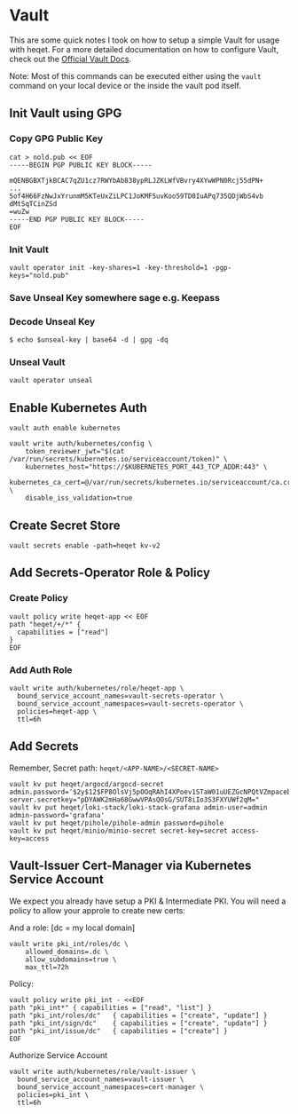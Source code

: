 # Vault

This are some quick notes I took on how to setup a simple Vault for usage with heqet. For a more detailed documentation on how to configure Vault, check out the [Official Vault Docs](https://www.vaultproject.io/docs).

Note: Most of this commands can be executed either using the `vault` command on your local device or the inside the vault pod itself.

## Init Vault using GPG

### Copy GPG Public Key
``` shellsession
cat > nold.pub << EOF
-----BEGIN PGP PUBLIC KEY BLOCK-----

mQENBGBXTjkBCAC7qZU1cz7RWYbAb838ypRLJZKLWfVBvry4XYwWPN0Rcj55dPN+
...
5of4H66FzNwJxYrunmM5KTeUxZiLPC1JoKMF5uvKoo59TD0IuAPq735QDjWbS4vb
dMtSqTCinZSd
=wuZw
-----END PGP PUBLIC KEY BLOCK-----
EOF
```

### Init Vault
``` shellsession
vault operator init -key-shares=1 -key-threshold=1 -pgp-keys="nold.pub"
```


### Save Unseal Key somewhere sage e.g. Keepass

### Decode Unseal Key
``` shellsession
$ echo $unseal-key | base64 -d | gpg -dq
```

### Unseal Vault
``` shellsession
vault operator unseal
```


## Enable Kubernetes Auth

```shellsession
vault auth enable kubernetes

vault write auth/kubernetes/config \
    token_reviewer_jwt="$(cat /var/run/secrets/kubernetes.io/serviceaccount/token)" \
    kubernetes_host="https://$KUBERNETES_PORT_443_TCP_ADDR:443" \
    kubernetes_ca_cert=@/var/run/secrets/kubernetes.io/serviceaccount/ca.crt \
    disable_iss_validation=true
```

 

## Create Secret Store

```
vault secrets enable -path=heqet kv-v2
```

## Add Secrets-Operator Role & Policy

### Create Policy
```shellsession
vault policy write heqet-app << EOF
path "heqet/+/*" {
  capabilities = ["read"]
}
EOF
```


### Add Auth Role

```shellsession
vault write auth/kubernetes/role/heqet-app \
  bound_service_account_names=vault-secrets-operator \
  bound_service_account_namespaces=vault-secrets-operator \
  policies=heqet-app \
  ttl=6h
```

## Add Secrets

Remember, Secret path: `heqet/<APP-NAME>/<SECRET-NAME>`

```shellsession	
vault kv put heqet/argocd/argocd-secret admin.password='$2y$12$FP8OlsVj5pOOqRAhI4XPoev1STaW01uUEZGcNPQtVZmpacebNhj9i' server.secretkey="pDYAWK2mHa68GwwVPAsQOsG/SUT8iIo3S3FXYUWf2qM="
vault kv put heqet/loki-stack/loki-stack-grafana admin-user=admin admin-password='grafana'
vault kv put heqet/pihole/pihole-admin password=pihole
vault kv put heqet/minio/minio-secret secret-key=secret access-key=access
```

## Vault-Issuer Cert-Manager via Kubernetes Service Account

We expect you already have setup a PKI & Intermediate PKI. You will need a policy to allow your approle to create new certs:


And a role: [dc = my local domain]
``` shellsession
vault write pki_int/roles/dc \
    allowed_domains=.dc \
    allow_subdomains=true \
    max_ttl=72h
```

Policy:
```shellsession
vault policy write pki_int - <<EOF
path "pki_int*" { capabilities = ["read", "list"] }
path "pki_int/roles/dc"   { capabilities = ["create", "update"] }
path "pki_int/sign/dc"    { capabilities = ["create", "update"] }
path "pki_int/issue/dc"   { capabilities = ["create"] }
EOF
```

Authorize Service Account
``` shellsession
vault write auth/kubernetes/role/vault-issuer \
  bound_service_account_names=vault-issuer \
  bound_service_account_namespaces=cert-manager \
  policies=pki_int \
  ttl=6h
```
